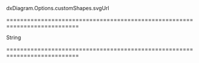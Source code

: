 <!--id-->dxDiagram.Options.customShapes.svgUrl<!--/id-->
===========================================================================
<!--type-->String<!--/type-->
===========================================================================

<!--shortDescription-->

<!--/shortDescription-->

<!--fullDescription-->

<!--/fullDescription-->